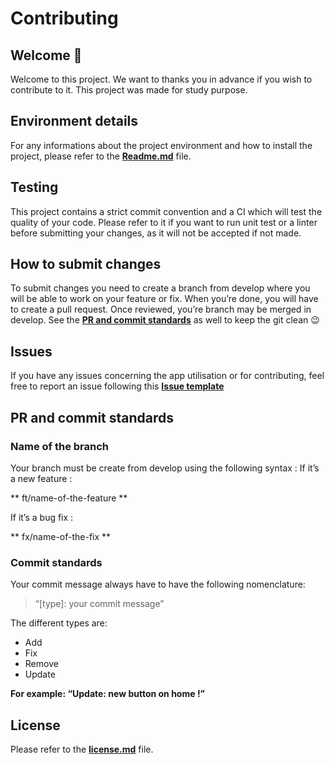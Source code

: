# Contributing

## Welcome 🎉

Welcome to this project. We want to thanks you in advance if you wish to contribute to it. This project was made for study purpose. 

## Environment details

For any informations about the project environment and how to install the project, please refer to the **[Readme.md](https://github.com/HETIC-MT-P2021/back-group1-proj02/blob/master/Readme.md)** file.

## Testing

This project contains a strict commit convention and a CI which will test the quality of your code. Please refer to it if you want to run unit test or a linter before submitting your changes, as it will not be accepted if not made.

## How to submit changes 

To submit changes you need to create a branch from develop where you will be able to work on your feature or fix. When you’re done, you will have to create a pull request. Once reviewed, you’re branch may be merged in develop. See the **[PR and commit standards](#pr-and-commit-standards)** as well to keep the git clean 😉 

## Issues

If you have any issues concerning the app utilisation or for contributing, feel free to report an issue following this **[Issue template](https://github.com/HETIC-MT-P2021/back-group1-proj02/blob/master/issue_template.md)**

## PR and commit standards

### Name of the branch

Your branch must be create from develop using the following syntax :
If it’s a new feature : 

** ft/name-of-the-feature **

If it’s a bug fix :

** fx/name-of-the-fix **


### Commit standards

Your commit message always have to have the following nomenclature:

> “[type]: your commit message”

The different types are:

- Add
- Fix
- Remove
- Update

**For example: “Update: new button on home !”**

## License

Please refer to the **[license.md](https://github.com/HETIC-MT-P2021/back-group1-proj02/blob/master/LICENSE)** file. 
